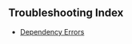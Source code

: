 ## Troubleshooting Index

- [Dependency Errors](troubleshooting/001-cuda_not_found_mmdet3d_installation_issue.md)
